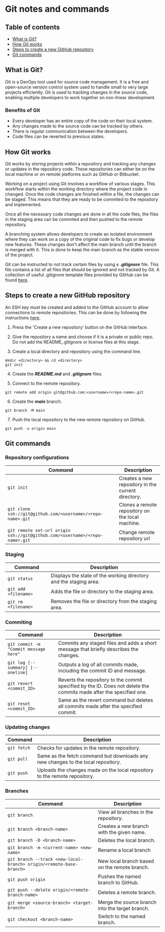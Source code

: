 # Git notes and commands

## Table of contents

- [What is Git?](#what-is-git)
- [How Git works](#how-git-works)
- [Steps to create a new GitHub repository](#steps-to-create-a-new-github-repository)
- [Git commands](#git-commands)

## What is Git?

Git is a DevOps tool used for source code management. It is a free and open-source version control system used to handle small to very large projects efficiently. Git is used to tracking changes in the source code, enabling multiple developers to work together on non-linear development.

### Benefits of Git

- Every developer has an entire copy of the code on their local system.
- Any changes made to the source code can be tracked by others.
- There is regular communication between the developers.
- Code files can be reverted to previous states.

## How Git works

Git works by storing projects within a repository and tracking any changes or updates in the repository code. These repositories can either be on the local machine or on remote platforms such as GitHub or Bitbucket.

Working on a project using Git involves a workflow of various stages. This workflow starts within the working directory where the project code is changed. Once the code changes are finished within a file, the changes can be staged. This means that they are ready to be commited to the repository and implemented.

Once all the necessary code changes are done in all the code files, the files in the staging area can be commited and then pushed to the remote repository.

A branching system allows developers to create an isolated environment where they can work on a copy of the original code to fix bugs or develop new features. These changes don't affect the main branch until the branch is merged with it. This is done to keep the main branch as the stable version of the project.

Git can be instructed to not track certain files by using a **_.gitignore_** file. This file contains a list of all files that should be ignored and not tracked by Git. A collection of useful .gitignore template files provided by GitHub can be found [here](https://github.com/github/gitignore).

## Steps to create a new GitHub repository

An SSH key must be created and added to the GitHub account to allow connections to remote repositories. This can be done by following the instructions [here](https://docs.github.com/en/authentication/connecting-to-github-with-ssh/adding-a-new-ssh-key-to-your-github-account).

1. Press the 'Create a new repository' button on the GitHub interface.

2. Give the repository a name and choose if it is a private or public repo. Do not add the README,.gitignore or license files at this stage.

3. Create a local directory and repository using the command line.

```
mkdir <directory> && cd <directory>
git init
```

4. Create the **_README.md_** and **_.gitignore_** files.

5. Connect to the remote repository.

```
git remote add origin git@github.com:<username>/<repo-name>.git
```

6. Create the **_main_** branch.

```
git branch -M main
```

7. Push the local repository to the new remote repository on GitHub.

```
git push -u origin main
```

## Git commands

### Repository configurations

| Command                                                                     | Description                                        |
| --------------------------------------------------------------------------- | -------------------------------------------------- |
| `git init`                                                                  | Creates a new repository in the current directory. |
| `git clone ssh://git@github.com/<username>/<repo-name>.git`                 | Clones a remote repository on the local machine.   |
| `git remote set-url origin ssh://git@github.com/<username>/<repo-name>.git` | Change remote repository url                       |

### Staging

| Command              | Description                                                       |
| -------------------- | ----------------------------------------------------------------- |
| `git status`         | Displays the state of the working directory and the staging area. |
| `git add <filename>` | Adds the file or directory to the staging area.                   |
| `git rm <filename>`  | Removes the file or directory from the staging area.              |

### Commiting

| Command                               | Description                                                                                                         |
| ------------------------------------- | ------------------------------------------------------------------------------------------------------------------- |
| `git commit -m "Commit message here"` | Commits any staged files and adds a short message that briefly describes the changes.                               |
| `git log [--summary] [--oneline]`     | Outputs a log of all commits made, including the commit ID and message.                                             |
| `git revert <commit_ID>`              | Reverts the repository to the commit specified by the ID. Does not delete the commits made after the specified one. |
| `git reset <commit_ID>`               | Same as the revert command but deletes all commits made after the specified commit.                                 |

### Updating changes

| Command     | Description                                                                      |
| ----------- | -------------------------------------------------------------------------------- |
| `git fetch` | Checks for updates in the remote repository.                                     |
| `git pull`  | Same as the fetch command but downloads any new changes to the local repository. |
| `git push`  | Uploads the changes made on the local repository to the remote repository.       |

### Branches

| Command                                                             | Description                                     |
| ------------------------------------------------------------------- | ----------------------------------------------- |
| `git branch`                                                        | View all branches in the repository.            |
| `git branch <branch-name>`                                          | Creates a new branch with the given name.       |
| `git branch -D <branch-name>`                                       | Deletes the local branch.                       |
| `git branch -m <current-name> <new-name>`                           | Rename a local branch                           |
| `git branch --track <new-local-branch> origin/<remote-base-branch>` | New local branch based on the remote branch.    |
| `git push origin`                                                   | Pushes the named branch to GitHub.              |
| `git push --delete origin/<remote-branch-name>`                     | Deletes a remote branch.                        |
| `git merge <source-branch> <target-branch>`                         | Merge the source branch into the target branch. |
| `git checkout <branch-name>`                                        | Switch to the named branch.                     |
